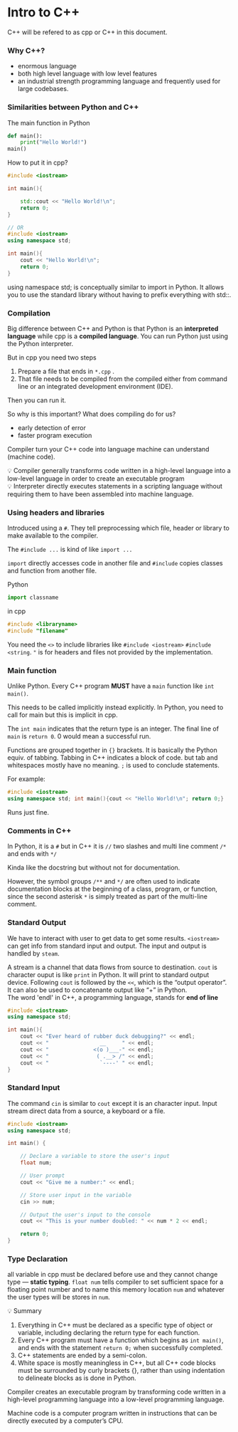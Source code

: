 # Intro to C++

C++ will be refered to as cpp or C++ in this document.

### Why C++?

- enormous language 
- both high level language with low level features
- an industrial strength programming language and frequently used for large codebases.

### Similarities between Python and C++

The main function in Python

```python
def main():
    print("Hello World!")
main()
```

How to put it in cpp?

```cpp
#include <iostream>

int main(){

    std::cout << "Hello World!\n";
    return 0;
}

// OR
#include <iostream>
using namespace std;

int main(){
    cout << "Hello World!\n";
    return 0;
}
```

using namespace std; is conceptually similar to import in Python. It allows you to use the standard library without having to prefix everything with std::. 

### Compilation

Big difference between C++ and Python is that Python is an **interpreted language** while cpp is a **compiled language**. You can run Python just using the Python interpreter. 

But in cpp you need two steps

1. Prepare a file that ends in `*.cpp` . 
2. That file needs to be compiled from the compiled either from command line or an integrated development environment (IDE). 

Then you can run it. 

So why is this important? What does compiling do for us?

- early detection of error
- faster program execution

Compiler turn your C++ code into language machine can understand (machine code). 

<aside>
💡 Compiler generally transforms code written in a high-level language into a low-level language in order to create an executable program

</aside>

<aside>
💡 Interpreter directly executes statements in a scripting language without requiring them to have been assembled into machine language.

</aside>

### Using headers and libraries

Introduced using a `#`. They tell preprocessing which file, header or library to make available to the compiler. 

The `#include ...` is kind of like `import ...` 

`import` directly accesses code in another file and `#include` copies classes and function from another file. 

Python 

```python
import classname
```

in cpp

```cpp
#include <libraryname>
#include "filename"
```

You need the `<>` to include libraries like `#include <iostream>` `#include <string`. `"` is for headers and files not provided by the implementation.  

### Main function

Unlike Python. Every C++ program **MUST** have a `main` function like `int main()`.

This needs to be called implicitly instead explicitly. In Python, you need to call for main but this is implicit in cpp. 

The `int main` indicates that the return type is an integer. The final line of `main` is `return 0`. 0 would mean a successful run.

Functions are grouped together in `{}` brackets. It is basically the Python equiv. of tabbing. Tabbing in C++ indicates a block of code. but tab and whitespaces mostly have no meaning. `;` is used to conclude statements. 

For example:

```cpp
#include <iostream>
using namespace std; int main(){cout << "Hello World!\n"; return 0;}
```
Runs just fine.

### Comments in C++

In Python, it is a `#` but in C++ it is `//` two slashes and multi line comment `/*` and ends with `*/`

Kinda like the docstring but without not for documentation.  

However, the symbol groups `/**` and `*/` are often used to indicate documentation blocks at the beginning of a class, program, or function, since the second asterisk `*` is simply treated as part of the multi-line comment.

### Standard Output

We have to interact with user to get data to get some results. `<iostream>` can get info from standard input and output. The input and output is handled by `steam`.

A stream is a channel that data flows from source to destination. `cout` is character ouput is like `print` in Python. It will print to standard output device. Following `cout` is followed by the `<<`, which is the “output operator”. It can also be used to concatenante output like “+” in Python.  
The word 'endl' in C++, a programming language, stands for **end of line**

```cpp
#include <iostream>
using namespace std;

int main(){
    cout << "Ever heard of rubber duck debugging?" << endl;
    cout << "                __     " << endl;
    cout << "              <(o )___-" << endl;
    cout << "               ( .__> /" << endl;
    cout << "                `----' " << endl;
}
```

### Standard Input

The command `cin` is similar to `cout` except it is an character input. Input stream direct data from a source, a keyboard or a file. 

```cpp
#include <iostream>
using namespace std;

int main() {

    // Declare a variable to store the user's input
    float num;

    // User prompt
    cout << "Give me a number:" << endl;

    // Store user input in the variable
    cin >> num;

    // Output the user's input to the console
    cout << "This is your number doubled: " << num * 2 << endl;

    return 0;
}
```

### Type Declaration

all variable in cpp must be declared before use and they cannot change type — **static typing**. `float num` tells compiler to set sufficient space for a floating point number and to name this memory location `num` and whatever the user types will be stores in `num`. 

<aside>
💡 Summary

1. Everything in C++ must be declared as a specific type of object or variable, including declaring the return type for each function.
2. Every C++ program must have a function which begins as `int main()`, and ends with the statement `return 0;` when successfully completed.
3. C++ statements are ended by a semi-colon.
4. White space is mostly meaningless in C++, but all C++ code blocks must be surrounded by curly brackets {}, rather than using indentation to delineate blocks as is done in Python.
</aside>

Compiler creates an executable program by transforming code written in a high-level programming language into a low-level programming language. 

Machine code is a computer program written in instructions that can be directly executed by a computer’s CPU.